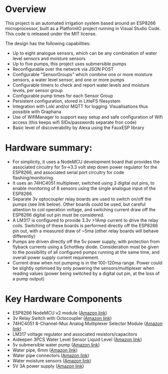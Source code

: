 
# Overview
This project is an automated irrigation system based around an ESP8266 microprocessor, built as a PlatformIO project running in Visual Studio Code. This code is released under the MIT license.

The design has the following capabilities:
* Up to eight analogue sensors, which can be any combination of water level sensors and moisture sensors
* Up to five pumps, this project uses submersible pumps
* Reconfigurable over the network via JSON POST
* Configurable "SensorGroups" which combine one or more moisture sensors, a water level sensor, and one or more pumps
* Configurable timers to check and report water levels and moisture levels, per sensor group
* Configurable pump times for each Sensor Group
* Persistent configuration, stored in LitteFS filesystem
* Integration with Loki and/or MQTT for logging. Visualisations thus possible with Graphana
* Use of WifiManager to support easy setup and safe configuration of Wifi access (this keeps wifi SIDs/passwords separate fron code)
* Basic level of discoverability by Alexa using the FauxESP library

# Hardware summary:
* For simplicity, it uses a NodeMCU development board that provides the associated circuitry for 5v->3.3 volt step down power regulator for the ESP8266, and associated serial port circuitry for code flashing/monitoring.
* It uses an 74HC4051 multiplexer, switched using 3 digital out pins, to enable monitoring of 8 sensors using the single analogue input of the ESP8266.
* Separate 3v optocoupler relay boards are used to switch on/off the pumps (see link below). Other boards could be used, but careful attention to coil operation voltage, and switching current draw off the ESP8266 digital out pin must be considered.
* A LM317 is configured to provide 3.3v >1Amp current to drive the relay coils. Switching of these boards is performed directly off the ESP8266 pin out, with a measured draw of ~5ma (other relay boards will behave differently)
* Pumps are driven directly off the 5v power supply, with protection from flyback currents using a Schottkey diode. Consideration must be given to the possibility of all configured pumps running at the same time, and overall power supply current requirement.
* Current draw when not pumping is in the 100-120ma range. Power could be slightly optimised by only powering the sensors/multiplexer when reading values (power being switched by a digital out pin, at the loss of a pump output)

# Key Hardware Components
* ESP8266 NodeMCU v2 module ([Amazon link](https://www.amazon.co.uk/AZDelivery-NodeMCU-Development-Unsoldered-including/dp/B07V4M3SGT/))
* 3v Relay Switch with Octocoupler ([Amazon link](https://www.amazon.co.uk/dp/B09LS7S1H7?p))
* 74HC4051 8-Channel-Mux Analog Multiplexer Selector Module ([Amazon link](https://www.amazon.co.uk/dp/B09Z29W8XV))
* LM317 voltage regulator and associated resistors/capacitors
* Aideepen 3PCS Water Level Sensor Liquid Level ([Amazon link](https://www.amazon.co.uk/dp/B08D63B9PY?))
* 5v submersible water pump ([Amazon link](https://www.amazon.co.uk/dp/B0B24G8WP7))
* Water pipe, 6mm ([Amazon link](https://www.amazon.co.uk/dp/B08HT2C2MC?))
* Water pipe connectors ([Amazon link](https://www.amazon.co.uk/dp/B097K22Z5G?psc=1&ref=ppx_yo2ov_dt_b_product_details))
* Water moisture sensors ([Amazon link](https://www.amazon.co.uk/dp/B09V7HFHX3?))
* 5V 3A power supply ([Amazon link](https://www.amazon.co.uk/dp/B0BQBR4RZM?))
 
